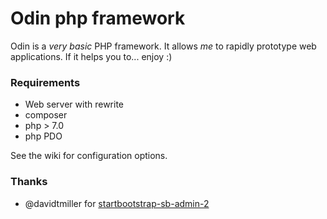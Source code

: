 Odin php framework
====

Odin is a *very basic* PHP framework. 
It allows _*me*_ to rapidly prototype web applications. 
If it helps you to... enjoy :)


### Requirements

* Web server with rewrite
* composer
* php > 7.0 
* php PDO

See the wiki for configuration options.

### Thanks

* @davidtmiller for [startbootstrap-sb-admin-2](https://github.com/BlackrockDigital/startbootstrap-sb-admin-2)
